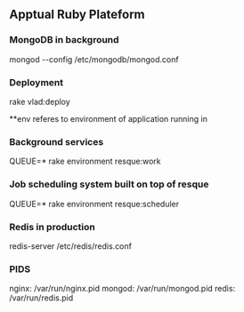 ## Apptual Ruby Plateform

### MongoDB in background

mongod --config /etc/mongodb/mongod.conf

### Deployment

rake <env> vlad:deploy

**env referes to environment of application running in

### Background services

QUEUE=* rake environment resque:work

### Job scheduling system built on top of resque

QUEUE=* rake environment resque:scheduler

### Redis in production

redis-server /etc/redis/redis.conf

### PIDS

nginx: /var/run/nginx.pid
mongod: /var/run/mongod.pid
redis: /var/run/redis.pid
